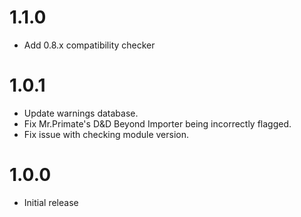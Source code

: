 # 1.1.0

* Add 0.8.x compatibility checker

# 1.0.1

* Update warnings database.
* Fix Mr.Primate's D&D Beyond Importer being incorrectly flagged.
* Fix issue with checking module version.

# 1.0.0

* Initial release